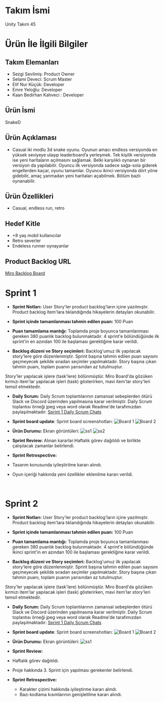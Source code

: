 
# Takım İsmi<br/>
Unity Takım 45 

# Ürün İle İlgili Bilgiler<br/>
## Takım Elemanları<br/>
- Sezgi Sevilmiş: Product Owner<br/>
- Selami Deveci: Scrum Master<br/>
- Elif Nur Küçük: Developer<br/>
- Emre Yeloğlu: Developer<br/>
- Kaan Bedirhan Kahveci : Developer<br/>

## Ürün İsmi
SnakeD
## Ürün Açıklaması
- Casual iki modlu 3d snake oyunu. Oyunun amacı endless versiyonda en yüksek seviyeye ulaşıp leaderboard’a yerleşmek. Tek kişilik versiyonda ise yeni haritaların açılmasını sağlamak. Belki karşılıklı oynanan bir versiyon da yapılabilir. 
Oyuncu ilk versiyonda sadece sağa-sola giderek engellerden kaçar, oyunu tamamlar.
Oyuncu ikinci versiyonda dört yöne gidebilir, amaç yanmadan yeni haritaları açabilmek. Bölüm bazlı oynanabilir.
## Ürün Özellikleri 
- Casual, endless run, retro
## Hedef Kitle
- +8 yaş mobil kullanıcılar
- Retro severler
- Endeless runner oynayanlar
## Product Backlog URL
[Miro Backlog Board](https://miro.com/app/board/uXjVO7O1dUY=/?moveToWidget=3458764524890787169&cot=14)

# Sprint 1
- **Sprint Notları:** User Story'ler product backlog'ların içine yazılmıştır. Product backlog item'lara tıklandığında hikayelerin detayları okunabilir.

- **Sprint içinde tamamlanması tahmin edilen puan:** 100 Puan

- **Puan tamamlama mantığı:** Toplamda proje boyunca tamamlanması gereken 380 puanlık backlog bulunmaktadır. 4 sprint'e bölündüğünde ilk sprint'in en azından 100 ile başlaması gerektiğine karar verildi.

- **Backlog düzeni ve Story seçimleri:** Backlog'umuz ilk yapılacak story'lere göre düzenlenmiştir. Sprint başına tahmin edilen puan sayısını geçmeyecek şekilde sıradan seçimler yapılmaktadır. Story başına çıkan tahmin puanı, toplam puanın yarısından az tutulmuştur.

Story'ler yapılacak işlere (task'lere) bölünmüştür. Miro Board'da gözüken kırmızı item'lar yapılacak işleri (task) gösterirken, mavi item'lar story'leri temsil etmektedir.

- **Daily Scrum:** Daily Scrum toplantılarının zamansal sebeplerden ötürü Slack ve Discord üzerinden yapılmasına karar verilmiştir. Daily Scrum toplantısı örneği jpeg veya word olarak Readme'de tarafımızdan paylaşılmaktadır: [Sprint 1 Daily Scrum Chats](https://drive.google.com/file/d/1RALBW0VaJiG5ctWVUIQ-G1Rb14jhN5UZ/view?usp=sharing)
- **Sprint board update**: Sprint board screenshotları:
![Board 1](https://github.com/selamideveci/OUAUnityTakim45/blob/main/Sprint%20File/Sprint%20Board/43bb6f8767ef40e3beefbee05f8f56d5.png)
![Board 2](https://github.com/selamideveci/OUAUnityTakim45/blob/main/Sprint%20File/Sprint%20Board/e72523dbbdac75c952ba3e9a67138482.png)
- **Ürün Durumu:** Ekran görüntüleri:
![ss1](https://github.com/selamideveci/OUAUnityTakim45/blob/main/Sprint%20File/Screenshots/05c20aa19545833f6814ef845ba3748d.png)
![ss2](https://github.com/selamideveci/OUAUnityTakim45/blob/main/Sprint%20File/Screenshots/5a24162619151bb9e28011b7542b9e7d.png)

- **Sprint Review:** Alınan kararlar:Haftalık görev dağıtıldı ve birlikte çalışılacak zamanlar belirlendi. 

- **Sprint Retrospective:**
 - Tasarım konusunda iyileştirilme kararı alındı.
 - Oyun içeriği hakkında yeni özellikler eklenilme kararı verildi.
 <br/>
  
# Sprint 2

- **Sprint Notları:** User Story'ler product backlog'ların içine yazılmıştır. Product backlog item'lara tıklandığında hikayelerin detayları okunabilir.

- **Sprint içinde tamamlanması tahmin edilen puan:** 100 Puan

- **Puan tamamlama mantığı:** Toplamda proje boyunca tamamlanması gereken 380 puanlık backlog bulunmaktadır. 4 sprint'e bölündüğünde İkinci sprint'in en azından 100 ile başlaması gerektiğine karar verildi.

- **Backlog düzeni ve Story seçimleri:** Backlog'umuz ilk yapılacak story'lere göre düzenlenmiştir. Sprint başına tahmin edilen puan sayısını geçmeyecek şekilde sıradan seçimler yapılmaktadır. Story başına çıkan tahmin puanı, toplam puanın yarısından az tutulmuştur.

Story'ler yapılacak işlere (task'lere) bölünmüştür. Miro Board'da gözüken kırmızı item'lar yapılacak işleri (task) gösterirken, mavi item'lar story'leri temsil etmektedir.

- **Daily Scrum:** Daily Scrum toplantılarının zamansal sebeplerden ötürü Slack ve Discord üzerinden yapılmasına karar verilmiştir. Daily Scrum toplantısı örneği jpeg veya word olarak Readme'de tarafımızdan paylaşılmaktadır: [Sprint 1 Daily Scrum Chats](https://drive.google.com/file/d/1d-cQxWI25BiLHDYUv_thd45GkaP5ZOX0/view?usp=sharing)
- **Sprint board update**: Sprint board screenshotları:
![Board 1](https://github.com/selamideveci/OUAUnityTakim45/blob/main/Sprint%20File/Sprint%20Board/Sprint2%201.png)
![Board 2](https://github.com/selamideveci/OUAUnityTakim45/blob/main/Sprint%20File/Sprint%20Board/Sprint2.png)
- **Ürün Durumu:** Ekran görüntüleri:
![ss1](https://github.com/selamideveci/OUAUnityTakim45/blob/main/Sprint%20File/Screenshots/Sprint2)


- **Sprint Review:** 
 - Haftalık görev dağıtıldı.
 - Proje hakkında 3. Sprint için yapılması gerekenler belirlendi.

- **Sprint Retrospective:**
  - Karakter çizimi hakkında iyileştirme kararı alındı.
  - Bazı kodlama kısımlarının genişletilme kararı alındı.





